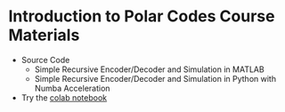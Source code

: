 # Introduction to Polar Codes Course Materials
- Source Code
    - Simple Recursive Encoder/Decoder and Simulation in MATLAB
    - Simple Recursive Encoder/Decoder and Simulation in Python with Numba Acceleration
- Try the [colab notebook](https://githubtocolab.com/henrypfister/polar_intro/blob/main/code/python/polar_notebook.ipynb)
